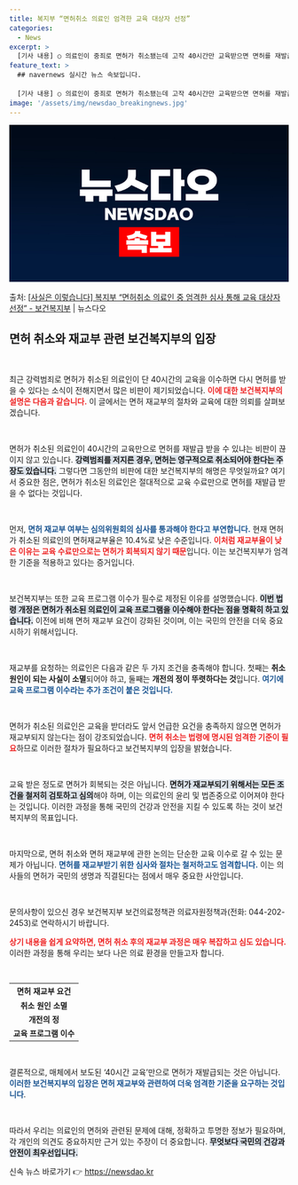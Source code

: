 ```yaml
---
title: 복지부 “면허취소 의료인 엄격한 교육 대상자 선정”
categories:
  - News
excerpt: >
  [기사 내용] ○ 의료인이 중죄로 면허가 취소됐는데 고작 40시간만 교육받으면 면허를 재발급해주는 데 대해 …
feature_text: >
  ## navernews 실시간 뉴스 속보입니다.

  [기사 내용] ○ 의료인이 중죄로 면허가 취소됐는데 고작 40시간만 교육받으면 면허를 재발급해주는 데 대해 …
image: '/assets/img/newsdao_breakingnews.jpg'
---
```


![뉴스다오 속보](/assets/img/newsdao_breakingnews.jpg)

<p>출처: <a href="https://newsdao.kr/2534" rel="dofollow">[사실은 이렇습니다] 복지부 “면허취소 의료인 중 엄격한 심사 통해 교육 대상자 선정” - 보건복지부</a> | 뉴스다오</p>

<h2 data-ke-size="size26">면허 취소와 재교부 관련 보건복지부의 입장</h2>

<p data-ke-size="size16">&nbsp;</p>

최근 강력범죄로 면허가 취소된 의료인이 단 40시간의 교육을 이수하면 다시 면허를 받을 수 있다는 소식이 전해지면서 많은 비판이 제기되었습니다. <b><span style="color: #ee2323;">이에 대한 보건복지부의 설명은 다음과 같습니다.</span></b> 이 글에서는 면허 재교부의 절차와 교육에 대한 의뢰를 살펴보겠습니다.

<p data-ke-size="size16">&nbsp;</p>

면허가 취소된 의료인이 40시간의 교육만으로 면허를 재발급 받을 수 있냐는 비판이 끊이지 않고 있습니다. <b><span style="background-color: #21538527;">강력범죄를 저지른 경우, 면허는 영구적으로 취소되어야 한다는 주장도 있습니다.</span></b> 그렇다면 그동안의 비판에 대한 보건복지부의 해명은 무엇일까요? 여기서 중요한 점은, 면허가 취소된 의료인은 절대적으로 교육 수료만으로 면허를 재발급 받을 수 없다는 것입니다.

<p data-ke-size="size16">&nbsp;</p>

먼저, <b><span style="color: #1a5490;">면허 재교부 여부는 심의위원회의 심사를 통과해야 한다고 부연합니다.</span></b> 현재 면허가 취소된 의료인의 면허재교부율은 10.4%로 낮은 수준입니다. <b><span style="color: #ee2323;">이처럼 재교부율이 낮은 이유는 교육 수료만으로는 면허가 회복되지 않기 때문</span></b>입니다. 이는 보건복지부가 엄격한 기준을 적용하고 있다는 증거입니다.

<p data-ke-size="size16">&nbsp;</p>

보건복지부는 또한 교육 프로그램 이수가 필수로 제정된 이유를 설명했습니다. <b><span style="background-color: #21538527;">이번 법령 개정은 면허가 취소된 의료인이 교육 프로그램을 이수해야 한다는 점을 명확히 하고 있습니다.</span></b> 이전에 비해 면허 재교부 요건이 강화된 것이며, 이는 국민의 안전을 더욱 중요시하기 위해서입니다.

<p data-ke-size="size16">&nbsp;</p>

재교부를 요청하는 의료인은 다음과 같은 두 가지 조건을 충족해야 합니다. 첫째는 <b>취소 원인이 되는 사실이 소멸</b>되어야 하고, 둘째는 <b>개전의 정이 뚜렷하다는 것</b>입니다. <b><span style="color: #1a5490;">여기에 교육 프로그램 이수라는 추가 조건이 붙은 것입니다.</span></b>

<p data-ke-size="size16">&nbsp;</p>

면허가 취소된 의료인은 교육을 받더라도 앞서 언급한 요건을 충족하지 않으면 면허가 재교부되지 않는다는 점이 강조되었습니다. <b><span style="color: #ee2323;">면허 취소는 법령에 명시된 엄격한 기준이 필요</span></b>하므로 이러한 절차가 필요하다고 보건복지부의 입장을 밝혔습니다.

<p data-ke-size="size16">&nbsp;</p>

교육 받은 정도로 면허가 회복되는 것은 아닙니다. <b><span style="background-color: #21538527;">면허가 재교부되기 위해서는 모든 조건을 철저히 검토하고 심의</span></b>해야 하며, 이는 의료인의 윤리 및 법존중으로 이어져야 한다는 것입니다. 이러한 과정을 통해 국민의 건강과 안전을 지킬 수 있도록 하는 것이 보건복지부의 목표입니다.

<p data-ke-size="size16">&nbsp;</p>

마지막으로, 면허 취소와 면허 재교부에 관한 논의는 단순한 교육 이수로 갈 수 있는 문제가 아닙니다. <b><span style="color: #1a5490;">면허를 재교부받기 위한 심사와 절차는 철저하고도 엄격합니다.</span></b> 이는 의사들의 면허가 국민의 생명과 직결된다는 점에서 매우 중요한 사안입니다. 

<p data-ke-size="size16">&nbsp;</p>
            
문의사항이 있으신 경우 보건복지부 보건의료정책관 의료자원정책과(전화: 044-202-2453)로 연락하시기 바랍니다. 

<b><span style="color: #ee2323;">상기 내용을 쉽게 요약하면, 면허 취소 후의 재교부 과정은 매우 복잡하고 심도 있습니다.</span></b> 이러한 과정을 통해 우리는 보다 나은 의료 환경을 만들고자 합니다.

<p data-ke-size="size16">&nbsp;</p>

<table style="width:100%">
    <tr>
        <th style="text-align: center;"><b>면허 재교부 요건</b></th>
    </tr>
    <tr>
        <td style="text-align: center; height: 17px;"><b>취소 원인 소멸</b></td>
    </tr>
    <tr>
        <td style="text-align: center; height: 17px;"><b>개전의 정</b></td>
    </tr>
    <tr>
        <td style="text-align: center; height: 17px;"><b>교육 프로그램 이수</b></td>
    </tr>
</table>

<p data-ke-size="size16">&nbsp;</p>

결론적으로, 매체에서 보도된 ‘40시간 교육’만으로 면허가 재발급되는 것은 아닙니다. <b><span style="color: #1a5490;">이러한 보건복지부의 입장은 면허 재교부와 관련하여 더욱 엄격한 기준을 요구하는 것입니다</span></b>. 

<p data-ke-size="size16">&nbsp;</p>

따라서 우리는 의료인의 면허와 관련된 문제에 대해, 정확하고 투명한 정보가 필요하며, 각 개인의 의견도 중요하지만 근거 있는 주장이 더 중요합니다. <b><span style="background-color: #21538527;">무엇보다 국민의 건강과 안전이 최우선입니다.</span></b> 

신속 뉴스 바로가기 👉 <a href="https://newsdao.kr" rel="dofollow">https://newsdao.kr</a>


